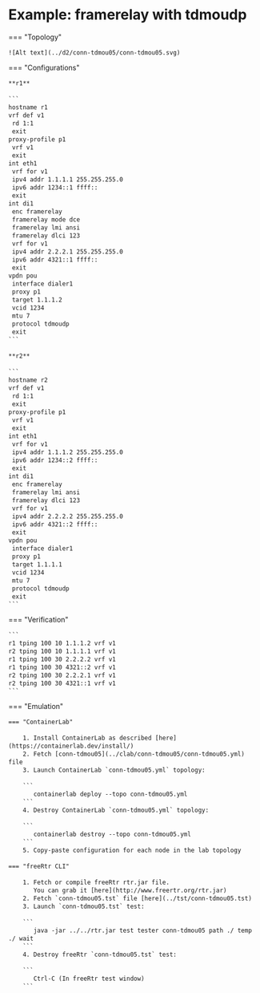 # Example: framerelay with tdmoudp

=== "Topology"

    ![Alt text](../d2/conn-tdmou05/conn-tdmou05.svg)

=== "Configurations"

    **r1**

    ```
    hostname r1
    vrf def v1
     rd 1:1
     exit
    proxy-profile p1
     vrf v1
     exit
    int eth1
     vrf for v1
     ipv4 addr 1.1.1.1 255.255.255.0
     ipv6 addr 1234::1 ffff::
     exit
    int di1
     enc framerelay
     framerelay mode dce
     framerelay lmi ansi
     framerelay dlci 123
     vrf for v1
     ipv4 addr 2.2.2.1 255.255.255.0
     ipv6 addr 4321::1 ffff::
     exit
    vpdn pou
     interface dialer1
     proxy p1
     target 1.1.1.2
     vcid 1234
     mtu 7
     protocol tdmoudp
     exit
    ```

    **r2**

    ```
    hostname r2
    vrf def v1
     rd 1:1
     exit
    proxy-profile p1
     vrf v1
     exit
    int eth1
     vrf for v1
     ipv4 addr 1.1.1.2 255.255.255.0
     ipv6 addr 1234::2 ffff::
     exit
    int di1
     enc framerelay
     framerelay lmi ansi
     framerelay dlci 123
     vrf for v1
     ipv4 addr 2.2.2.2 255.255.255.0
     ipv6 addr 4321::2 ffff::
     exit
    vpdn pou
     interface dialer1
     proxy p1
     target 1.1.1.1
     vcid 1234
     mtu 7
     protocol tdmoudp
     exit
    ```

=== "Verification"

    ```
    r1 tping 100 10 1.1.1.2 vrf v1
    r2 tping 100 10 1.1.1.1 vrf v1
    r1 tping 100 30 2.2.2.2 vrf v1
    r1 tping 100 30 4321::2 vrf v1
    r2 tping 100 30 2.2.2.1 vrf v1
    r2 tping 100 30 4321::1 vrf v1
    ```

=== "Emulation"

    === "ContainerLab"

        1. Install ContainerLab as described [here](https://containerlab.dev/install/)  
        2. Fetch [conn-tdmou05](../clab/conn-tdmou05/conn-tdmou05.yml) file  
        3. Launch ContainerLab `conn-tdmou05.yml` topology:  

        ```
           containerlab deploy --topo conn-tdmou05.yml  
        ```
        4. Destroy ContainerLab `conn-tdmou05.yml` topology:  

        ```
           containerlab destroy --topo conn-tdmou05.yml  
        ```
        5. Copy-paste configuration for each node in the lab topology

    === "freeRtr CLI"

        1. Fetch or compile freeRtr rtr.jar file.  
           You can grab it [here](http://www.freertr.org/rtr.jar)  
        2. Fetch `conn-tdmou05.tst` file [here](../tst/conn-tdmou05.tst)  
        3. Launch `conn-tdmou05.tst` test:  

        ```
           java -jar ../../rtr.jar test tester conn-tdmou05 path ./ temp ./ wait
        ```
        4. Destroy freeRtr `conn-tdmou05.tst` test:  

        ```
           Ctrl-C (In freeRtr test window)
        ```

